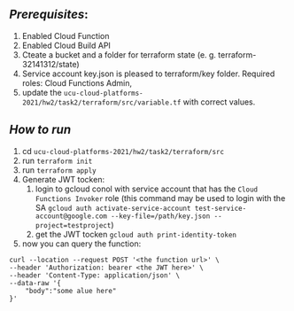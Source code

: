 ## *Prerequisites*: 
1. Enabled Cloud Function 
1. Enabled Cloud Build API 
1. Cteate a bucket and a folder for terraform state (e. g. terraform-32141312/state)
1. Service account key.json is pleased to terraform/key folder. Required roles: Cloud Functions Admin, 
1. update the `ucu-cloud-platforms-2021/hw2/task2/terraform/src/variable.tf` with correct values.


## *How to run*
1. cd `ucu-cloud-platforms-2021/hw2/task2/terraform/src`
1. run 
`terraform init`
1. run
`terraform apply`
1.  Generate JWT tocken:
	1. login to gcloud conol with service account that has the `Cloud Functions Invoker` role (this command may be used to login with the SA `gcloud auth activate-service-account test-service-account@google.com --key-file=/path/key.json --project=testproject`)
	1. get the JWT tocken `gcloud auth print-identity-token`
1. now you can query the function:

```
curl --location --request POST '<the function url>' \
--header 'Authorization: bearer <the JWT here>' \
--header 'Content-Type: application/json' \
--data-raw '{
    "body":"some alue here"
}'
```
